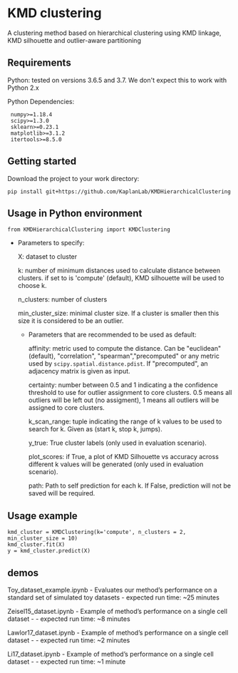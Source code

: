 # KMD clustering
A clustering method based on hierarchical clustering using KMD linkage, KMD silhouette and outlier-aware partitioning

 ## Requirements 
Python: tested on versions 3.6.5 and 3.7. We don't expect this to work with Python 2.x

Python Dependencies:
```
 numpy>=1.18.4
 scipy>=1.3.0
 sklearn>=0.23.1
 matplotlib>=3.1.2
 itertools>=8.5.0
 ```

## Getting started
Download the project to your work directory:
```
pip install git+https://github.com/KaplanLab/KMDHierarchicalClustering
```

## Usage in Python environment 

```
from KMDHierarchicalClustering import KMDClustering
```

- Parameters to specify:

  X: dataset to cluster
  
  k: number of minimum distances used to calculate distance between clusters. if set to is 'compute' (default), KMD silhouette will be used to choose k.
  
  n_clusters: number of clusters
  
  min_cluster_size: minimal cluster size. If a cluster is smaller then this size it is considered to be an outlier.
  
  - Parameters that are recommended to be used as default:

    affinity: metric used to compute the distance. Can be "euclidean" (default), "correlation", "spearman","precomputed"
    or any metric used by `scipy.spatial.distance.pdist`. If "precomputed", an adjacency matrix is given as input. 
    
    certainty: number between 0.5 and 1 indicating a the confidence threshold to use for outlier assignment to core clusters. 0.5 means all outliers will be left out (no assigment), 1 means all outliers will be assigned to core clusters.

    k_scan_range: tuple indicating the range of k values to be used to search for k. Given as (start k, stop k, jumps).

    y_true: True cluster labels (only used in evaluation scenario).

    plot_scores: if True, a plot of KMD Silhouette vs accuracy across different k values will be generated (only used in evaluation scenario).

    path: Path to self prediction for each k. If False, prediction will not be saved will be required.
 
## Usage example

```
kmd_cluster = KMDClustering(k='compute', n_clusters = 2, min_cluster_size = 10)
kmd_cluster.fit(X)
y = kmd_cluster.predict(X)
```

## demos 
Toy_dataset_example.ipynb - Evaluates our method’s performance on a standard set of simulated toy datasets - expected run time: ~25 minutes

Zeisel15_dataset.ipynb - Example of method’s performance on a single cell dataset - - expected run time: ~8 minutes

Lawlor17_dataset.ipynb - Example of method’s performance on a single cell dataset - - expected run time: ~2 minutes

Li17_dataset.ipynb - Example of method’s performance on a single cell dataset - - expected run time: ~1 minute

